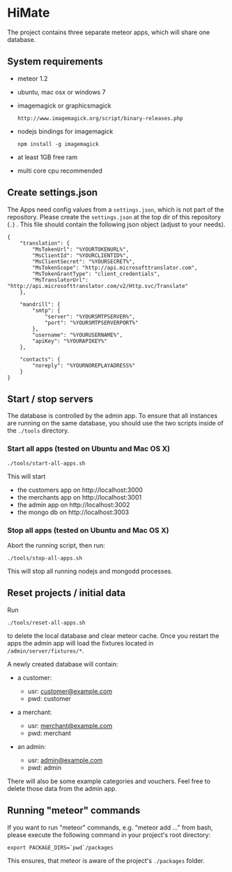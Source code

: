 # HiMate

The project contains three separate meteor apps, which will share one database.

## System requirements
- meteor 1.2

- ubuntu, mac osx or windows 7

- imagemagick or graphicsmagick

      http://www.imagemagick.org/script/binary-releases.php

- nodejs bindings for imagemagick

	  npm install -g imagemagick

- at least 1GB free ram

- multi core cpu recommended

## Create settings.json
The Apps need config values from a `settings.json`, which is not part of the repository. Please create the `settings.json` at the top dir of this repository (`.`) . This file should contain the following json object (adjust to your needs).

    {
        "translation": {
            "MsTokenUrl": "%YOURTOKENURL%",
            "MsClientId": "%YOURCLIENTID%",
            "MsClientSecret": "%YOURSECRET%",
            "MsTokenScope": "http://api.microsofttranslator.com",
            "MsTokenGrantType": "client_credentials",
            "MsTranslatorUrl": "http://api.microsofttranslator.com/v2/Http.svc/Translate"
        },

        "mandrill": {
            "smtp": {
                "server": "%YOURSMTPSERVER%",
                "port": "%YOURSMTPSERVERPORT%"
            },
            "username": "%YOURUSERNAME%",
            "apiKey": "%YOURAPIKEY%"
        },

        "contacts": {
            "noreply": "%YOURNOREPLAYADRESS%"
        }
    }

## Start / stop servers

The database is controlled by the admin app. To ensure that all instances are running on the same database, you should use the two scripts inside of the `./tools` directory.

### Start all apps (tested on Ubuntu and Mac OS X)

    ./tools/start-all-apps.sh

This will start
- the customers app on http://localhost:3000
- the merchants app on http://localhost:3001
- the admin app on http://localhost:3002
- the mongo db on http://localhost:3003

### Stop all apps (tested on Ubuntu and Mac OS X)

Abort the running script, then run:

    ./tools/stop-all-apps.sh

This will stop all running nodejs and mongodd processes.

## Reset projects / initial data

Run

    ./tools/reset-all-apps.sh

to delete the local database and clear meteor cache. Once you restart the apps the admin app will load the fixtures located in `/admin/server/fixtures/*`.

A newly created database will contain:

- a customer:
    - usr: customer@example.com
    - pwd: customer

- a merchant:
    - usr: merchant@example.com
    - pwd: merchant

- an admin:
    - usr: admin@example.com
    - pwd: admin

There will also be some example categories and vouchers. Feel free to delete those data from the admin app.

## Running "meteor" commands

If you want to run "meteor" commands, e.g. "meteor add ..." from bash, please execute the following command in your project's root directory:

	export PACKAGE_DIRS=`pwd`/packages

This ensures, that meteor is aware of the project's `./packages` folder.